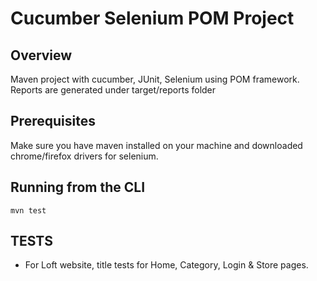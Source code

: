 # Cucumber Selenium POM Project

## Overview
Maven project with cucumber, JUnit, Selenium using POM framework. Reports are generated under target/reports folder

## Prerequisites
Make sure you have maven installed on your machine and downloaded chrome/firefox drivers for selenium.


## Running from the CLI

```
mvn test
```

## TESTS
- For Loft website, title tests for Home, Category, Login & Store pages.


